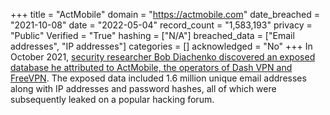 +++
title = "ActMobile"
domain = "https://actmobile.com"
date_breached = "2021-10-08"
date = "2022-05-04"
record_count = "1,583,193"
privacy = "Public"
Verified = "True"
hashing = ["N/A"]
breached_data = ["Email addresses", "IP addresses"]
categories = []
acknowledged = "No"
+++
In October 2021, <a href="https://www.comparitech.com/blog/information-security/vpn-database-leak/" target="_blank" rel="noopener">security researcher Bob Diachenko discovered an exposed database he attributed to ActMobile, the operators of Dash VPN and FreeVPN</a>. The exposed data included 1.6 million unique email addresses along with IP addresses and password hashes, all of which were subsequently leaked on a popular hacking forum.